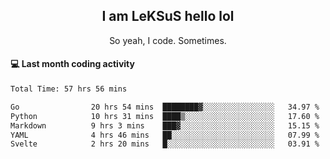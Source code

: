 <h2 align="center">I am LeKSuS hello lol</h2>
<p align="center">So yeah, I code. Sometimes.</p>

#### :computer: Last month coding activity
<!--START_SECTION:waka-->

```txt
Total Time: 57 hrs 56 mins

Go                20 hrs 54 mins  ████████▓░░░░░░░░░░░░░░░░   34.97 %
Python            10 hrs 31 mins  ████▒░░░░░░░░░░░░░░░░░░░░   17.60 %
Markdown          9 hrs 3 mins    ███▓░░░░░░░░░░░░░░░░░░░░░   15.15 %
YAML              4 hrs 46 mins   ██░░░░░░░░░░░░░░░░░░░░░░░   07.99 %
Svelte            2 hrs 20 mins   █░░░░░░░░░░░░░░░░░░░░░░░░   03.91 %
```

<!--END_SECTION:waka-->
